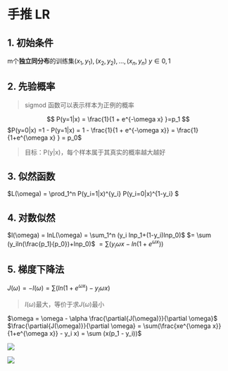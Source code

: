# 手推 LR

## 1. 初始条件

m个**独立同分布**的训练集${(x_1,y_1), (x_2,y_2),...,(x_n,y_n)}$
$y\in{0,1}$

## 2. 先验概率

> sigmod 函数可以表示样本为正例的概率

$$
P(y=1|x) = \frac{1}{1 + e^{-\omega x} }=p_1
$$
$P(y=0|x) =1 - P(y=1|x) = 1 - \frac{1}{1 + e^{-\omega x}} = \frac{1}{1+e^{\omega x} } = p_0$

> 目标：P(y|x)，每个样本属于其真实的概率越大越好

## 3. 似然函数

$L(\omega) = \prod_1^n P(y_i=1|x)^{y_i} P(y_i=0|x)^{1-y_i} $

## 4. 对数似然

$l(\omega) = lnL(\omega) = \sum_1^n (y_i lnp_1+(1-y_i)lnp_0)$
$= \sum (y_iln(\frac{p_1}{p_0})+lnp_0)$
$=\sum (y_i \omega x-ln(1+e^{\omega x}))$

## 5. 梯度下降法

$J(\omega) = -l(\omega) = \sum (ln(1+e^{\omega x})-y_i \omega x)$

> $l(\omega)$最大，等价于求$J(\omega)$最小

$\omega = \omega - \alpha \frac{\partial{J(\omega)}}{\partial \omega}$
$\frac{\partial{J(\omega)}}{\partial \omega} = \sum(\frac{xe^{\omega x}}{1+e^{\omega x}} - y_i x) = \sum (x(p_1 - y_i))$


![](https://github.com/chenjiawei5/MachineLearning/blob/master/手推LR1.jpeg)

![](https://github.com/chenjiawei5/MachineLearning/blob/master/手推LR2.jpeg)

